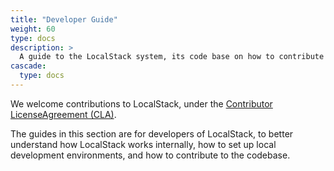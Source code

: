 ```yaml
---
title: "Developer Guide"
weight: 60
type: docs
description: >
  A guide to the LocalStack system, its code base on how to contribute to the project.
cascade:
  type: docs
---
```


We welcome contributions to LocalStack, under the [Contributor LicenseAgreement (CLA)][1].

The guides in this section are for developers of LocalStack, to better understand how LocalStack works internally, how to set up local development environments, and how to contribute to the codebase.

  [1]: https://github.com/localstack/localstack/tree/master/doc/contributor_license_agreement
